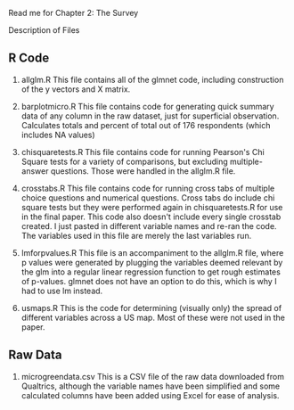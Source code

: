 Read me for Chapter 2: The Survey

Description of Files

R Code
-----
1. allglm.R
This file contains all of the glmnet code, including construction of the y vectors and X matrix.

2. barplotmicro.R
This file contains code for generating quick summary data of any column in the raw dataset, just for superficial observation. Calculates totals and percent of total out of 176 respondents (which includes NA values)

3. chisquaretests.R
This file contains code for running Pearson's Chi Square tests for a variety of comparisons, but excluding multiple-answer questions. Those were handled in the allglm.R file.

4. crosstabs.R
This file contains code for running cross tabs of multiple choice questions and numerical questions. Cross tabs do include chi square tests but they were performed again in chisquaretests.R for use in the final paper. This code also doesn't include every single crosstab created. I just pasted in different variable names and re-ran the code. The variables used in this file are merely the last variables run.

5. lmforpvalues.R
This file is an accompaniment to the allglm.R file, where p values were generated by plugging the variables deemed relevant by the glm into a regular linear regression function to get rough estimates of p-values. glmnet does not have an option to do this, which is why I had to use lm instead.

6. usmaps.R
This is the code for determining (visually only) the spread of different variables across a US map. Most of these were not used in the paper.


Raw Data
--------
1. microgreendata.csv
This is a CSV file of the raw data downloaded from Qualtrics, although the variable names have been simplified and some calculated columns have been added using Excel for ease of analysis.
